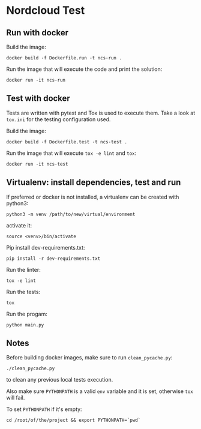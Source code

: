 # Nordcloud Test


## Run with docker

Build the image:

```
docker build -f Dockerfile.run -t ncs-run .
```

Run the image that will execute the code and print the solution:

```
docker run -it ncs-run
```

## Test with docker

Tests are written with pytest and Tox is used to execute them.
Take a look at `tox.ini` for the testing configuration used.


Build the image:

```
docker build -f Dockerfile.test -t ncs-test .
```

Run the image that will execute `tox -e lint` and `tox`:

```
docker run -it ncs-test
```

## Virtualenv: install dependencies, test and run

If preferred or docker is not installed, a virtualenv can be created with python3:
```
python3 -m venv /path/to/new/virtual/environment
```

activate it:
```
source <venv>/bin/activate
```

Pip install dev-requirements.txt:
```
pip install -r dev-requirements.txt
```

Run the linter:
```
tox -e lint
```

Run the tests:
```
tox
```

Run the progam:
```
python main.py
```

## Notes

Before building docker images, make sure to run `clean_pycache.py`:
```
./clean_pycache.py
```

to clean any previous local tests execution.

Also make sure `PYTHONPATH` is a valid `env` variable and it is set, otherwise `tox` will fail.

To set `PYTHONPATH` if it's empty:
```
cd /root/of/the/project && export PYTHONPATH=`pwd`
```